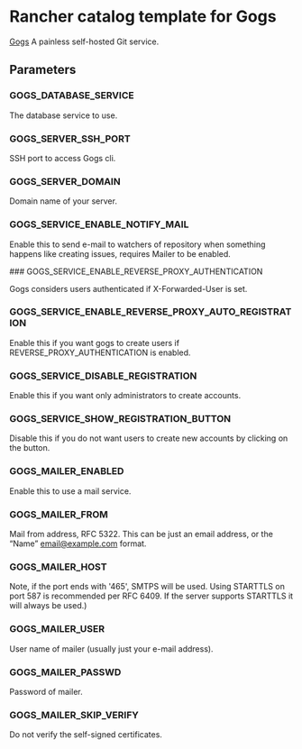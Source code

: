 Rancher catalog template for Gogs
=================================

[Gogs](https://gogs.io) A painless self-hosted Git service.

Parameters
----------

### GOGS_DATABASE_SERVICE

The database service to use.

### GOGS_SERVER_SSH_PORT

SSH port to access Gogs cli.

### GOGS_SERVER_DOMAIN

Domain name of your server.

### GOGS_SERVICE_ENABLE_NOTIFY_MAIL

Enable this to send e-mail to watchers of repository when something happens like creating issues, requires Mailer to be enabled.

### GOGS_SERVICE_ENABLE_REVERSE_PROXY_AUTHENTICATION

Gogs considers users authenticated if X-Forwarded-User is set.

### GOGS_SERVICE_ENABLE_REVERSE_PROXY_AUTO_REGISTRATION

Enable this if you want gogs to create users if REVERSE_PROXY_AUTHENTICATION is enabled.

### GOGS_SERVICE_DISABLE_REGISTRATION

Enable this if you want only administrators to create accounts.

### GOGS_SERVICE_SHOW_REGISTRATION_BUTTON

Disable this if you do not want users to create new accounts by clicking on the button.

### GOGS_MAILER_ENABLED

Enable this to use a mail service.

### GOGS_MAILER_FROM

Mail from address, RFC 5322. This can be just an email address, or the “Name” <email@example.com> format.

### GOGS_MAILER_HOST

Note, if the port ends with '465', SMTPS will be used. Using STARTTLS on port 587 is recommended per RFC 6409. If the server supports STARTTLS it will always be used.)

### GOGS_MAILER_USER

User name of mailer (usually just your e-mail address).

### GOGS_MAILER_PASSWD

Password of mailer.

### GOGS_MAILER_SKIP_VERIFY

Do not verify the self-signed certificates.
